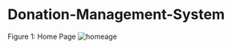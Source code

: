 # Donation-Management-System
Figure 1:   Home Page
![homeage](https://github.com/sirpahada/Donation-Management-System/assets/109746278/d9207e0c-0fe7-4a7f-8c7b-eb8fe1baa012)
